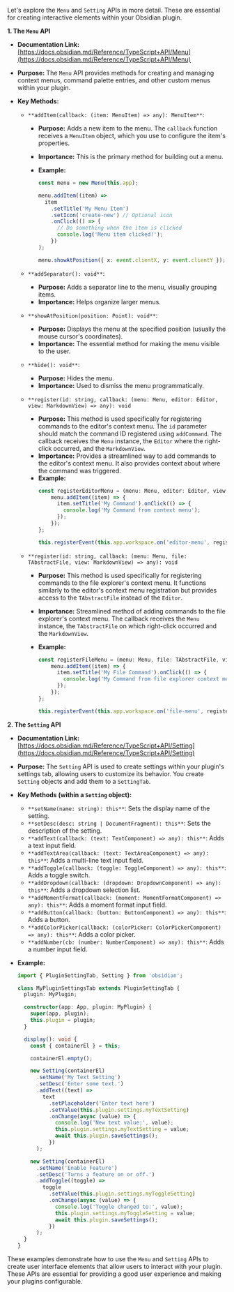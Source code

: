 Let's explore the `Menu` and `Setting` APIs in more detail. These are essential for creating interactive elements within your Obsidian plugin.

**1. The `Menu` API**

*   **Documentation Link:** [https://docs.obsidian.md/Reference/TypeScript+API/Menu](https://docs.obsidian.md/Reference/TypeScript+API/Menu)
*   **Purpose:** The `Menu` API provides methods for creating and managing context menus, command palette entries, and other custom menus within your plugin.
*   **Key Methods:**

    *   `**addItem(callback: (item: MenuItem) => any): MenuItem**`:
        *   **Purpose:** Adds a new item to the menu. The `callback` function receives a `MenuItem` object, which you use to configure the item's properties.
        *   **Importance:**  This is the primary method for building out a menu.
        *   **Example:**

            ```typescript
            const menu = new Menu(this.app);

            menu.addItem((item) =>
              item
                .setTitle('My Menu Item')
                .setIcon('create-new') // Optional icon
                .onClick(() => {
                  // Do something when the item is clicked
                  console.log('Menu item clicked!');
                })
            );

            menu.showAtPosition({ x: event.clientX, y: event.clientY }); // Show the menu at the cursor position
            ```

    *   `**addSeparator(): void**`:
        *   **Purpose:** Adds a separator line to the menu, visually grouping items.
        *   **Importance:**  Helps organize larger menus.

    *   `**showAtPosition(position: Point): void**`:
        *   **Purpose:** Displays the menu at the specified position (usually the mouse cursor's coordinates).
        *   **Importance:**  The essential method for making the menu visible to the user.

    *   `**hide(): void**`:
        *   **Purpose:** Hides the menu.
        *   **Importance:**  Used to dismiss the menu programmatically.

    *   `**register(id: string, callback: (menu: Menu, editor: Editor, view: MarkdownView) => any): void`
         *  **Purpose:** This method is used specifically for registering commands to the editor's context menu. The `id` parameter should match the command ID registered using `addCommand`. The callback receives the `Menu` instance, the `Editor` where the right-click occurred, and the `MarkdownView`.
         *  **Importance:**  Provides a streamlined way to add commands to the editor's context menu. It also provides context about where the command was triggered.
         *  **Example:**
            ```typescript
            const registerEditorMenu = (menu: Menu, editor: Editor, view: MarkdownView) => {
                menu.addItem((item) => {
                  item.setTitle('My Command').onClick(() => {
                    console.log('My Command from context menu');
                  });
                });
            };

            this.registerEvent(this.app.workspace.on('editor-menu', registerEditorMenu));
            ```

    *   `**register(id: string, callback: (menu: Menu, file: TAbstractFile, view: MarkdownView) => any): void`
        * **Purpose:** This method is used specifically for registering commands to the file explorer's context menu. It functions similarly to the editor's context menu registration but provides access to the `TAbstractFile` instead of the `Editor`.
        * **Importance:** Streamlined method of adding commands to the file explorer's context menu. The callback receives the `Menu` instance, the `TAbstractFile` on which right-click occurred and the `MarkdownView`.
        * **Example:**

            ```typescript
            const registerFileMenu = (menu: Menu, file: TAbstractFile, view: MarkdownView) => {
                menu.addItem((item) => {
                  item.setTitle('My File Command').onClick(() => {
                    console.log('My Command from file explorer context menu:', file.path);
                  });
                });
            };

            this.registerEvent(this.app.workspace.on('file-menu', registerFileMenu));
            ```

**2. The `Setting` API**

*   **Documentation Link:** [https://docs.obsidian.md/Reference/TypeScript+API/Setting](https://docs.obsidian.md/Reference/TypeScript+API/Setting)
*   **Purpose:**  The `Setting` API is used to create settings within your plugin's settings tab, allowing users to customize its behavior. You create `Setting` objects and add them to a `SettingTab`.
*   **Key Methods (within a `Setting` object):**

    *   `**setName(name: string): this**`: Sets the display name of the setting.
    *   `**setDesc(desc: string | DocumentFragment): this**`:  Sets the description of the setting.
    *   `**addText(callback: (text: TextComponent) => any): this**`: Adds a text input field.
    *   `**addTextArea(callback: (text: TextAreaComponent) => any): this**`: Adds a multi-line text input field.
    *   `**addToggle(callback: (toggle: ToggleComponent) => any): this**`:  Adds a toggle switch.
    *   `**addDropdown(callback: (dropdown: DropdownComponent) => any): this**`: Adds a dropdown selection list.
    *   `**addMomentFormat(callback: (moment: MomentFormatComponent) => any): this**`: Adds a moment format input field.
    *   `**addButton(callback: (button: ButtonComponent) => any): this**`: Adds a button.
    *   `**addColorPicker(callback: (colorPicker: ColorPickerComponent) => any): this**`: Adds a color picker.
    *   `**addNumber(cb: (number: NumberComponent) => any): this**`: Adds a number input field.

*   **Example:**

    ```typescript
    import { PluginSettingTab, Setting } from 'obsidian';

    class MyPluginSettingsTab extends PluginSettingTab {
      plugin: MyPlugin;

      constructor(app: App, plugin: MyPlugin) {
        super(app, plugin);
        this.plugin = plugin;
      }

      display(): void {
        const { containerEl } = this;

        containerEl.empty();

        new Setting(containerEl)
          .setName('My Text Setting')
          .setDesc('Enter some text.')
          .addText((text) =>
            text
              .setPlaceholder('Enter text here')
              .setValue(this.plugin.settings.myTextSetting)
              .onChange(async (value) => {
                console.log('New text value:', value);
                this.plugin.settings.myTextSetting = value;
                await this.plugin.saveSettings();
              })
          );

        new Setting(containerEl)
          .setName('Enable Feature')
          .setDesc('Turns a feature on or off.')
          .addToggle((toggle) =>
            toggle
              .setValue(this.plugin.settings.myToggleSetting)
              .onChange(async (value) => {
                console.log('Toggle changed to:', value);
                this.plugin.settings.myToggleSetting = value;
                await this.plugin.saveSettings();
              })
          );
      }
    }
    ```

These examples demonstrate how to use the `Menu` and `Setting` APIs to create user interface elements that allow users to interact with your plugin. These APIs are essential for providing a good user experience and making your plugins configurable.